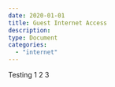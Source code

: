 ```yaml
---
date: 2020-01-01
title: Guest Internet Access
description:
type: Document
categories:
  - "internet"
---
```

Testing 1 2 3 
